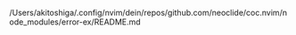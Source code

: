/Users/akitoshiga/.config/nvim/dein/repos/github.com/neoclide/coc.nvim/node_modules/error-ex/README.md
